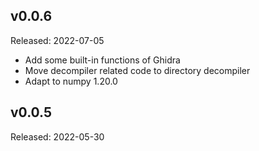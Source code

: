 ## v0.0.6

Released: 2022-07-05

- Add some built-in functions of Ghidra
- Move decompiler related code to directory decompiler
- Adapt to numpy 1.20.0

## v0.0.5

Released: 2022-05-30
